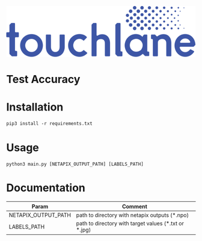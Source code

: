 ![LOGO](https://github.com/touchlane/NetapixTools/blob/master/Assets/logo.svg)

# Test Accuracy

# Installation
```
pip3 install -r requirements.txt
```

# Usage
```
python3 main.py [NETAPIX_OUTPUT_PATH] [LABELS_PATH]
```

# Documentation

| Param | Comment |
| ------------- | ------------- |
| NETAPIX_OUTPUT_PATH | path to directory with netapix outputs (\*.npo)|
| LABELS_PATH | path to directory with target values (\*.txt or \*.jpg)|

